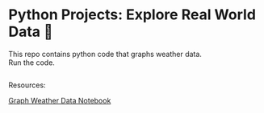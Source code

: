# Python Projects: Explore Real World Data 🐍
This repo contains python code that graphs weather data.<br>
Run the code.

![]()

Resources: <br>



[Graph Weather Data Notebook]()
